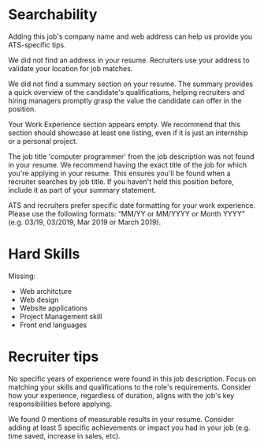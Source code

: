 # Searchability
Adding this job's company name and web address can help us provide you ATS-specific tips.


We did not find an address in your resume. Recruiters use your address to validate your location for job matches.

We did not find a summary section on your resume. The summary provides a quick overview of the candidate's qualifications, helping recruiters and hiring managers promptly grasp the value the candidate can offer in the position.


Your Work Experience section appears empty. We recommend that this section should showcase at least one listing, even if it is just an internship or a personal project.


The job title 'computer programmer' from the job description was not found in your resume. We recommend having the exact title of the job for which you're applying in your resume. This ensures you'll be found when a recruiter searches by job title. If you haven't held this position before, include it as part of your summary statement.

ATS and recruiters prefer specific date formatting for your work experience. Please use the following formats: “MM/YY or MM/YYYY or Month YYYY” (e.g. 03/19, 03/2019, Mar 2019 or March 2019).

# Hard Skills
Missing:
- Web architcture
- Web design
- Website applications
- Project Management skill
- Front end languages

# Recruiter tips
No specific years of experience were found in this job description. Focus on matching your skills and qualifications to the role's requirements. Consider how your experience, regardless of duration, aligns with the job's key responsibilities before applying.

We found 0 mentions of measurable results in your resume. Consider adding at least 5 specific achievements or impact you had in your job (e.g. time saved, increase in sales, etc).

